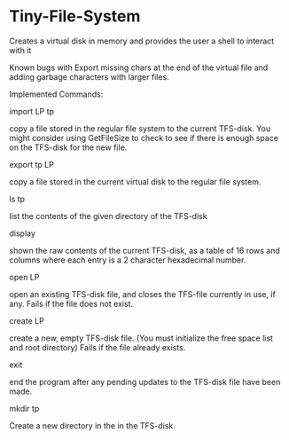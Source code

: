 # Tiny-File-System
Creates a virtual disk in memory and provides the user a shell to interact with it

Known bugs with Export missing chars at the end of the virtual file and adding garbage characters with larger files.







Implemented Commands:

import LP tp

copy a file stored in the regular file system to the current TFS-disk. You might consider using GetFileSize to check to see if there is enough space on the TFS-disk for the new file.

export tp LP

copy a file stored in the current virtual disk to the regular file system.

ls tp

list the contents of the given directory of the TFS-disk

display

shown the raw contents of the current TFS-disk, as a table of 16 rows and columns where each entry is a 2 character hexadecimal number.

open LP

open an existing TFS-disk file, and closes the TFS-file currently in use, if any. Fails if the file does not exist.

create LP

create a new, empty TFS-disk file. (You must initialize the free space list and root directory) Fails if the file already exists.

exit

end the program after any pending updates to the TFS-disk file have been made.

mkdir tp

Create a new directory in the in the TFS-disk.


